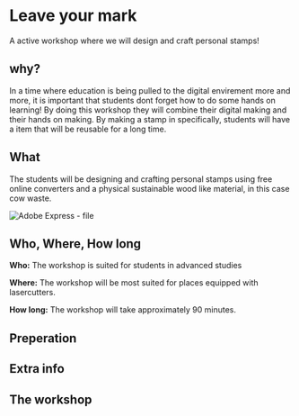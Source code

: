# Leave your mark
A active workshop where we will design and craft personal stamps!

## why?
In a time where education is being pulled to the digital envirement more and more, it is important that students dont forget how to do some hands on learning! By doing this workshop they will combine their digital making and their hands on making. By making a stamp in specifically, students will have a item that will be reusable for a long time.

## What
The students will be designing and crafting personal stamps using free online converters and a physical sustainable wood like material, in this case cow waste. 

![Adobe Express - file](https://github.com/user-attachments/assets/fb546f3d-9f8d-4114-bc01-3a82ab951883)


## Who, Where, How long

**Who:** The workshop is suited for students in advanced studies

**Where:** The workshop will be most suited for places equipped with lasercutters.

**How long:** The workshop will take approximately 90 minutes.

## Preperation

## Extra info

## The workshop

